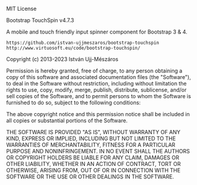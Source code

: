 
MIT License

Bootstrap TouchSpin
v4.7.3

A mobile and touch friendly input spinner component for Bootstrap 3 & 4.

    https://github.com/istvan-ujjmeszaros/bootstrap-touchspin
    http://www.virtuosoft.eu/code/bootstrap-touchspin/

Copyright (c) 2013-2023 István Ujj-Mészáros

Permission is hereby granted, free of charge, to any person obtaining a copy
of this software and associated documentation files (the "Software"), to deal
in the Software without restriction, including without limitation the rights
to use, copy, modify, merge, publish, distribute, sublicense, and/or sell
copies of the Software, and to permit persons to whom the Software is
furnished to do so, subject to the following conditions:

The above copyright notice and this permission notice shall be included in all
copies or substantial portions of the Software.

THE SOFTWARE IS PROVIDED "AS IS", WITHOUT WARRANTY OF ANY KIND, EXPRESS OR
IMPLIED, INCLUDING BUT NOT LIMITED TO THE WARRANTIES OF MERCHANTABILITY,
FITNESS FOR A PARTICULAR PURPOSE AND NONINFRINGEMENT. IN NO EVENT SHALL THE
AUTHORS OR COPYRIGHT HOLDERS BE LIABLE FOR ANY CLAIM, DAMAGES OR OTHER
LIABILITY, WHETHER IN AN ACTION OF CONTRACT, TORT OR OTHERWISE, ARISING FROM,
OUT OF OR IN CONNECTION WITH THE SOFTWARE OR THE USE OR OTHER DEALINGS IN THE
SOFTWARE.
